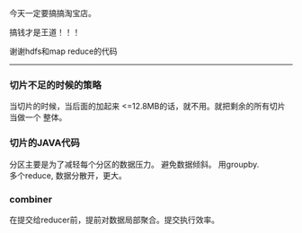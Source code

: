 今天一定要搞搞淘宝店。

搞钱才是王道！！！

谢谢hdfs和map reduce的代码


***
### 切片不足的时候的策略
当切片的时候，当后面的加起来 <=12.8MB的话，就不用。就把剩余的所有切片当做一个
整体。


### 切片的JAVA代码

分区主要是为了减轻每个分区的数据压力。
避免数据倾斜。
用groupby.  
多个reduce, 数据分散开，更大。

### combiner 

在提交给reducer前，提前对数据局部聚合。提交执行效率。









